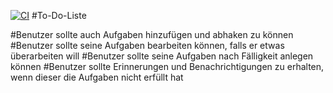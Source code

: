 [![CI](https://github.com/Fatmaguel-Tokcan/To-Do-List-App/actions/workflows/tests.yml/badge.svg)](https://github.com/Fatmaguel-Tokcan/To-Do-List-App/actions/workflows/tests.yml)
#To-Do-Liste

#Benutzer sollte auch Aufgaben hinzufügen und abhaken zu können
#Benutzer sollte seine Aufgaben bearbeiten können, falls er etwas überarbeiten will
#Benutzer sollte seine Aufgaben nach Fälligkeit anlegen können
#Benutzer sollte Erinnerungen und Benachrichtigungen zu erhalten, wenn dieser die Aufgaben nicht erfüllt hat
